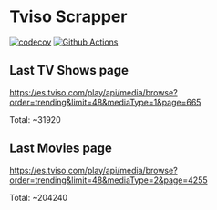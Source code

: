 Tviso Scrapper
============== 
[![codecov](https://codecov.io/gh/jacanales/tviso-scrapper/branch/master/graph/badge.svg?token=2B6KvmwDn9)](https://codecov.io/gh/jacanales/tviso-scrapper)
[![Github Actions](https://github.com/jacanales/tviso-scrapper/workflows/Test%20and%20coverage/badge.svg)](https://github.com/jacanales/tviso-scrapper/actions)

## Last TV Shows page
https://es.tviso.com/play/api/media/browse?order=trending&limit=48&mediaType=1&page=665

Total: ~31920

## Last Movies page
https://es.tviso.com/play/api/media/browse?order=trending&limit=48&mediaType=2&page=4255

Total: ~204240
